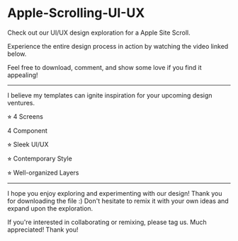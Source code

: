 # Apple-Scrolling-UI-UX
Check out our UI/UX design exploration for a Apple Site Scroll.

Experience the entire design process in action by watching the video linked below.

Feel free to download, comment, and show some love if you find it appealing!



------



I believe my templates can ignite inspiration for your upcoming design ventures.

⭐︎ 4 Screens

4 Component


⭐︎ Sleek UI/UX

⭐︎ Contemporary Style

⭐︎ Well-organized Layers





------





I hope you enjoy exploring and experimenting with our design! Thank you for downloading the file :) Don't hesitate to remix it with your own ideas and expand upon the exploration.





If you're interested in collaborating or remixing, please tag us. Much appreciated! Thank you!

